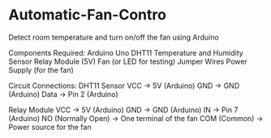 # Automatic-Fan-Contro
Detect room temperature and turn on/off the fan using Arduino

Components Required:
Arduino Uno
DHT11 Temperature and Humidity Sensor
Relay Module (5V)
Fan (or LED for testing)
Jumper Wires
Power Supply (for the fan)

Circuit Connections:
DHT11 Sensor
VCC → 5V (Arduino)
GND → GND (Arduino)
Data → Pin 2 (Arduino)

Relay Module
VCC → 5V (Arduino)
GND → GND (Arduino)
IN → Pin 7 (Arduino)
NO (Normally Open) → One terminal of the fan
COM (Common) → Power source for the fan
